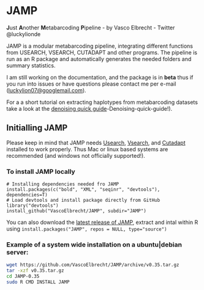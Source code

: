 # JAMP
**J**ust **A**nother **M**etabarcoding **P**ipeline - by Vasco Elbrecht - Twitter @luckylionde

JAMP is a modular metabarcoding pipeline, integrating different functions from USEARCH, VSEARCH, CUTADAPT and other programs. The pipeline is run as an R package and automatically generates the needed folders and summary statistics. 

I am still working on the documentation, and the package is in **beta** thus if you run into issues or have questions please contact me per e-mail (luckylion07@googlemail.com).

For a a short tutorial on extracting haplotypes from metabarcoding datasets take a look at the [denoising quick guide](https://github.com/VascoElbrecht/JAMP/wiki/3)-Denoising-quick-guide!).


## Initialling JAMP
Please keep in mind that JAMP needs [Usearch](https://www.drive5.com/usearch/manual/), [Vsearch](https://github.com/torognes/vsearch), and [Cutadapt](cutadapt.readthedocs.io) installed to work properly. Thus Mac or linux based systems are recommended (and windows not officially supported!).

### To install JAMP locally
```# Recommended method
# Installing dependencies needed fro JAMP
install.packages(c("bold", "XML", "seqinr", "devtools"), dependencies=T)
# Load devtools and install package directly from GitHub
library("devtools")
install_github("VascoElbrecht/JAMP", subdir="JAMP")
```
You can also download the [latest release of JAMP](https://github.com/VascoElbrecht/JAMP/releases), extract and intal within R using `install.packages("JAMP", repos = NULL, type="source")`

### Example of a system wide installation on a ubuntu|debian server:
```bash
wget https://github.com/VascoElbrecht/JAMP/archive/v0.35.tar.gz
tar -xzf v0.35.tar.gz
cd JAMP-0.35
sudo R CMD INSTALL JAMP
```


